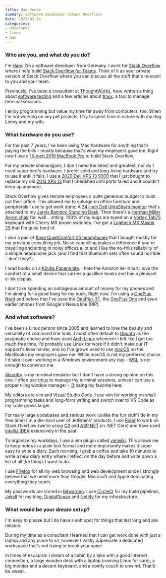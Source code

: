 ```yaml
---
title: Ham Vocke
summary: Software developer (Stack Overflow)
date: 2021-02-16
categories:
- developer
- linux
- mac
---
```


### Who are you, and what do you do?

I'm [Ham](https://www.hamvocke.com/ "Ham's website."). I'm a software developer from Germany. I work for [Stack Overflow][stack-overflow] where I help build [Stack Overflow for Teams][stack-overflow-for-teams]. Think of it as your private version of Stack Overflow where you can discuss all the stuff that's relevant to you and your team.

Previously, I've been a consultant at [ThoughtWorks](https://thoughtworks.com/ "A software consultancy."), have written a thing about [software testing](https://martinfowler.com/articles/practical-test-pyramid.html "Ham's post about the software test pyramid.") and a few articles about [tmux](https://www.hamvocke.com/blog/a-quick-and-easy-guide-to-tmux/ "Ham's post about tmux."), a tool to manage terminal sessions.

I enjoy programming but value my time far away from computers, too. When I'm not working on any pet projects, I try to spent time in nature with my dog Lenny and my wife.

### What hardware do you use?

For the past 7 years, I've been using Mac hardware for anything that's paying the bills - mostly because that's what my employers gave me. Right now I use a [15-inch 2019 MacBook Pro][macbook-pro] to build Stack Overflow.

For my private shenanigans, I don't need the latest and greatest, nor do I need super beefy hardware. I prefer solid and long-living hardware and try to use it until it fails. I use a [2020 Dell XPS 13 9300][xps-13-9300] that I just bought to replace my old [2013 XPS 13][xps-13] that I cherished until parts failed and it couldn't keep up anymore.

Stack Overflow gives remote employees a quite generous budget to build out their office. This allowed me to splurge on office furniture and peripherals I use to get work done: A [34-inch Dell UltraSharp monitor][u3419w] that's attached to my [Jarvis Bamboo Standing Desk][jarvis-bamboo]. Then there's a [Herman Miller Aeron chair][aeron] for, well... sitting. 100% of my bugs are typed on a [Vortex Tab75][tab75] keyboard with Cherry MX brown switches. I've got a [Logitech MX Master 2S][mx-master-2s] that I'm quite fond of.

I own a pair of [Bose QuietComfort 25 headphones][quietcomfort-25] that I bought mostly for my previous consulting job. Noise cancelling makes a difference if you're travelling and sitting in noisy offices a lot and I like the no-frills reliability of a simple headphone jack (and I find that Bluetooth sets often sound horrible - don't they?).

I read books on a [Kindle Paperwhite][kindle-paperwhite]. I hate the Amazon tie-in but I love the comfort of a small device that carries a gazillion books and has a pleasant e-ink display.

I don't like spending an outrageous amount of money for my phones and I'm aiming for a good bang for my buck. Right now, I'm using a [OnePlus Nord][nord] and before that I've used the [OnePlus 3T][3t], the [OnePlus One][one.2] and even earlier phones from Google's Nexus line (RIP).

### And what software?

I've been a Linux person since 2005 and learned to love the beauty and versatility of command line tools. I most often default to [Ubuntu][] as the pragmatic choice and have used [Arch Linux][arch-linux] whenever I felt like I got too much free time. I'd probably use Linux for work if it didn't make our IT support's lives harder, and so I've grown used to use [macOS][] on the MacBooks my employers gave me. While macOS is not my preferred choice I'd take it over working in a Windows environment any day - [WSL][windows-subsystem-for-linux] is not enough to convince me.

[Alacritty][] is my terminal emulator but I don't have a strong opinion on this one. I often use [tmux][] to manage my terminal sessions, unless I can use a proper tiling window manager - [i3][] being my favorite here.

My editors are vim and [Visual Studio Code][visual-studio-code]. I use [vim][] for working on small programming tasks and long-form writing and switch over to VS Code as my code grows larger.

For really large codebases and serious work (unlike the fun stuff I do in my free time) I'm a die-hard user of JetBrains' products. I use [Rider][] to work on Stack Overflow (we're using [C#][c-sharp] and [ASP.NET][] on .NET Core) and have used [IntelliJ IDEA][intellij-idea] extensively in the past.

To organize my workdays, I use a vim plugin called [vimwiki][]. This allows me to keep notes in a plain text format and more importantly makes it super easy to write a diary. Each morning, I grab a coffee and take 10 minutes to write a new diary entry where I reflect on the day before and write down a list of all the things I want to do.

I use [Firefox][] for all my web browsing and web development since I strongly believe that we need more than Google, Microsoft and Apple dominating everything they touch.

My passwords are stored in [Bitwarden][]. I use [CircleCI][] for my build pipelines, [Jekyll][] for my blog, [DigitalOcean][] and [Netlify][] for my infrastructure.

### What would be your dream setup?

I'm easy to please but I do have a soft spot for things that last long and are reliable.

During my time as a consultant I learned that I can get work done with just a laptop and any place to sit, however I vastly appreciate a dedicated workspace that's not trying to break your spine.

In times of escapism I dream of a cabin by a lake with a good internet connection, a large wooden desk with a laptop (running Linux for sure), a big monitor and a decent keyboard, and a comfy couch to unwind. That'd be sweet.

[3t]: https://en.wikipedia.org/wiki/OnePlus_3T "A 5.5 inch Android smartphone."
[aeron]: https://www.hermanmiller.com/products/seating/office-chairs/aeron-chairs/ "A work chair."
[alacritty]: https://github.com/alacritty/alacritty "A fast terminal emulator."
[arch-linux]: https://archlinux.org/ "A Linux distro."
[asp.net]: https://dotnet.microsoft.com/en-us/apps/aspnet "A C# web framework."
[bitwarden]: https://bitwarden.com/ "A password manager service."
[c-sharp]: https://en.wikipedia.org/wiki/C_Sharp_(programming_language) "A compiled programming language."
[circleci]: https://circleci.com/ "A continuous delivery service."
[digitalocean]: https://www.digitalocean.com/ "An SSD-based web hosting service."
[firefox]: https://www.mozilla.org/en-US/firefox/new/ "A cross-platform open-source web browser."
[i3]: https://i3wm.org/ "An X window manager."
[intellij-idea]: https://www.jetbrains.com/idea/ "A developer's IDE."
[jarvis-bamboo]: https://fully.com/standing-desks/jarvis/jarvis-adjustable-height-desk-bamboo.html "A standing desk."
[jekyll]: https://jekyllrb.com/ "A static site generator."
[kindle-paperwhite]: http://web.archive.org/web/20230502144520/https://www.amazon.com/Kindle-Paperwhite-Touch-light/dp/B007OZNZG0 "An e-book reader with a book-like screen."
[macbook-pro]: https://www.apple.com/macbook-pro/ "A laptop."
[macos]: https://en.wikipedia.org/wiki/MacOS "An operating system for Mac hardware."
[mx-master-2s]: https://www.logitech.com/en-us/product/mx-master-2s-flow.html "A wireless mouse."
[netlify]: https://www.netlify.com/ "A service for hosting websites and web apps."
[nord]: https://en.wikipedia.org/wiki/OnePlus_Nord "A 6.44 inch Android smartphone."
[one.2]: http://web.archive.org/web/20171213064403/https://oneplus.net/one "A 5.5 inch Android-based smartphone."
[quietcomfort-25]: https://www.bose.com/en_us/black_friday.html "Noise-cancelling headphones."
[rider]: https://www.jetbrains.com/rider/ "A .NET IDE."
[stack-overflow-for-teams]: https://stackoverflow.co/teams "A knowledge base for your company."
[stack-overflow]: https://stackoverflow.com/ "A developer community."
[tab75]: https://candykeys.com/product/vortex-tab75 "A mechanical keyboard."
[tmux]: https://sourceforge.net/projects/tmux.mirror/ "A terminal multiplexer, similar to screen."
[u3419w]: https://www.dell.com/en-us/shop/dell-ultrasharp-34-curved-usb-c-monitor-u3419w/apd/210-arcl/monitors-monitor-accessories "A 34 inch monitor."
[ubuntu]: https://ubuntu.com/ "A Unix distribution."
[vim]: https://www.vim.org/ "A command-line text editor."
[vimwiki]: https://github.com/vimwiki/vimwiki "A wiki add-on for vim."
[visual-studio-code]: https://code.visualstudio.com/ "A development IDE."
[windows-subsystem-for-linux]: https://learn.microsoft.com/windows/wsl/about "A Linux environment for Windows."
[xps-13-9300]: https://www.dell.com//www.dell.com "A 13 inch PC laptop."
[xps-13]: https://www.dell.com/en-us/shop/cty/pdp/spd/xps-13-9333 "A 13 inch PC laptop."
